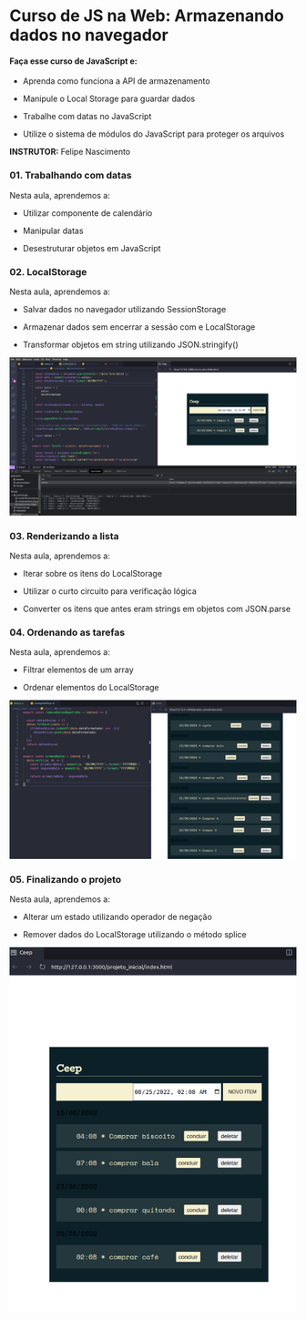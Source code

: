 # Curso de JS na Web: Armazenando dados no navegador

#### Faça esse curso de JavaScript e:

- Aprenda como funciona a API de armazenamento

- Manipule o Local Storage para guardar dados

- Trabalhe com datas no JavaScript

- Utilize o sistema de módulos do JavaScript para proteger os arquivos

**INSTRUTOR:** Felipe Nascimento

### 01. Trabalhando com datas

Nesta aula, aprendemos a:

- Utilizar componente de calendário

- Manipular datas

- Desestruturar objetos em JavaScript

### 02. LocalStorage

Nesta aula, aprendemos a:

- Salvar dados no navegador utilizando SessionStorage

- Armazenar dados sem encerrar a sessão com e LocalStorage

- Transformar objetos em string utilizando JSON.stringify()

![LocalStorage](./projeto_inicial/assets/img/LocalStorage.png)

### 03. Renderizando a lista 

Nesta aula, aprendemos a:

- Iterar sobre os itens do LocalStorage

- Utilizar o curto circuito para verificação lógica

- Converter os itens que antes eram strings em objetos com JSON.parse

### 04. Ordenando as tarefas 

Nesta aula, aprendemos a:

- Filtrar elementos de um array

- Ordenar elementos do LocalStorage

![Ordenando as Tarefas](./projeto_inicial/assets/img/OrdenandoTarefas.png)

### 05. Finalizando o projeto

Nesta aula, aprendemos a:

- Alterar um estado utilizando operador de negação

- Remover dados do LocalStorage utilizando o método splice

![Aparecendo as horas](./projeto_inicial/assets/img/ExibindoHoras.png)